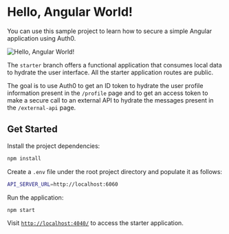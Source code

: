 # Hello, Angular World!

You can use this sample project to learn how to secure a simple Angular application using Auth0.

![Hello, Angular World!](https://cdn.auth0.com/blog/hello-auth0/hello-angular.png)

The `starter` branch offers a functional application that consumes local data to hydrate the user interface. All the starter application routes are public.

The goal is to use Auth0 to get an ID token to hydrate the user profile information present in the `/profile` page and to get an access token to make a secure call to an external API to hydrate the messages present in the `/external-api` page.

## Get Started

Install the project dependencies:

```bash
npm install
```

Create a `.env` file under the root project directory and populate it as follows:

```bash
API_SERVER_URL=http://localhost:6060
```

Run the application:

```bash
npm start
```

Visit [`http://localhost:4040/`](http://localhost:4040/) to access the starter application.
